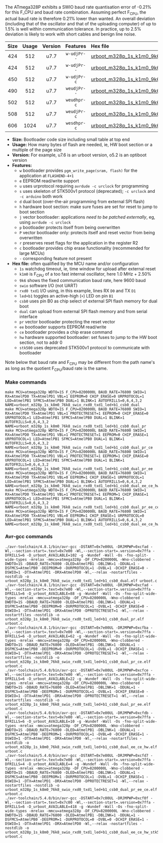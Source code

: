 The ATmega328P exhibits a SWIO baud rate quantisation error of -0.21% for this F_CPU and baud rate combination. Assuming perfect F<sub>CPU</sub>, the actual baud rate is therefore 0.21% lower than wanted. An overall deviation (including that of the oscillator and that of the uploading computer) of up to 1.5% is well within communication tolerance. In practice, up to 2.5% deviation is likely to work with short cables and benign line noise.

|Size|Usage|Version|Features|Hex file|
|:-:|:-:|:-:|:-:|:--|
|424|512|u7.7|`w-udjPr--`|[urboot_m328p_1s_k1m0_9k6_swio_rxd0_txd1_led+b1_csb0_dual.hex](https://raw.githubusercontent.com/stefanrueger/urboot.hex/main/mcus/atmega328p/watchdog_1_s/internal_oscillator_k%2B2.50%25/%2B1m000000_hz/%2B%2B%2B9k6_baud/uart0_rxd0_txd1/led%2Bb1_csb0_dual/urboot_m328p_1s_k1m0_9k6_swio_rxd0_txd1_led%2Bb1_csb0_dual.hex)|
|424|512|u7.7|`w-udjPr--`|[urboot_m328p_1s_k1m0_9k6_swio_rxd0_txd1_led+b1_csb0_dual_pr.hex](https://raw.githubusercontent.com/stefanrueger/urboot.hex/main/mcus/atmega328p/watchdog_1_s/internal_oscillator_k%2B2.50%25/%2B1m000000_hz/%2B%2B%2B9k6_baud/uart0_rxd0_txd1/led%2Bb1_csb0_dual/urboot_m328p_1s_k1m0_9k6_swio_rxd0_txd1_led%2Bb1_csb0_dual_pr.hex)|
|450|512|u7.7|`w-udjPr-c`|[urboot_m328p_1s_k1m0_9k6_swio_rxd0_txd1_led+b1_csb0_dual_pr_ce.hex](https://raw.githubusercontent.com/stefanrueger/urboot.hex/main/mcus/atmega328p/watchdog_1_s/internal_oscillator_k%2B2.50%25/%2B1m000000_hz/%2B%2B%2B9k6_baud/uart0_rxd0_txd1/led%2Bb1_csb0_dual/urboot_m328p_1s_k1m0_9k6_swio_rxd0_txd1_led%2Bb1_csb0_dual_pr_ce.hex)|
|490|512|u7.7|`weudjPr--`|[urboot_m328p_1s_k1m0_9k6_swio_rxd0_txd1_led+b1_csb0_dual_pr_ee.hex](https://raw.githubusercontent.com/stefanrueger/urboot.hex/main/mcus/atmega328p/watchdog_1_s/internal_oscillator_k%2B2.50%25/%2B1m000000_hz/%2B%2B%2B9k6_baud/uart0_rxd0_txd1/led%2Bb1_csb0_dual/urboot_m328p_1s_k1m0_9k6_swio_rxd0_txd1_led%2Bb1_csb0_dual_pr_ee.hex)|
|502|512|u7.7|`weudhpr-c`|[urboot_m328p_1s_k1m0_9k6_swio_rxd0_txd1_led+b1_csb0_dual_ee_ce_hw.hex](https://raw.githubusercontent.com/stefanrueger/urboot.hex/main/mcus/atmega328p/watchdog_1_s/internal_oscillator_k%2B2.50%25/%2B1m000000_hz/%2B%2B%2B9k6_baud/uart0_rxd0_txd1/led%2Bb1_csb0_dual/urboot_m328p_1s_k1m0_9k6_swio_rxd0_txd1_led%2Bb1_csb0_dual_ee_ce_hw.hex)|
|508|512|u7.7|`weudjPr-c`|[urboot_m328p_1s_k1m0_9k6_swio_rxd0_txd1_led+b1_csb0_dual_pr_ee_ce.hex](https://raw.githubusercontent.com/stefanrueger/urboot.hex/main/mcus/atmega328p/watchdog_1_s/internal_oscillator_k%2B2.50%25/%2B1m000000_hz/%2B%2B%2B9k6_baud/uart0_rxd0_txd1/led%2Bb1_csb0_dual/urboot_m328p_1s_k1m0_9k6_swio_rxd0_txd1_led%2Bb1_csb0_dual_pr_ee_ce.hex)|
|606|1024|u7.7|`wesdhpr-c`|[urboot_m328p_1s_k1m0_9k6_swio_rxd0_txd1_led+b1_csb0_dual_ee_ce_hw_stk500.hex](https://raw.githubusercontent.com/stefanrueger/urboot.hex/main/mcus/atmega328p/watchdog_1_s/internal_oscillator_k%2B2.50%25/%2B1m000000_hz/%2B%2B%2B9k6_baud/uart0_rxd0_txd1/led%2Bb1_csb0_dual/urboot_m328p_1s_k1m0_9k6_swio_rxd0_txd1_led%2Bb1_csb0_dual_ee_ce_hw_stk500.hex)|

- **Size:** Bootloader code size including small table at top end
- **Usage:** How many bytes of flash are needed, ie, HW boot section or a multiple of the page size
- **Version:** For example, u7.6 is an urboot version, o5.2 is an optiboot version
- **Features:**
  + `w` bootloader provides `pgm_write_page(sram, flash)` for the application at `FLASHEND-4+1`
  + `e` EEPROM read/write support
  + `u` uses urprotocol requiring `avrdude -c urclock` for programming
  + `s` uses skeleton of STK500v1 protocol (deprecated); `-c urclock` and `-c arduino` both work
  + `d` dual boot (over-the-air programming from external SPI flash)
  + `h` hardware boot section: make sure fuses are set for reset to jump to boot section
  + `j` vector bootloader: applications *need to be patched externally*, eg, using `avrdude -c urclock`
  + `p` bootloader protects itself from being overwritten
  + `P` vector bootloader only: protects itself and reset vector from being overwritten
  + `r` preserves reset flags for the application in the register R2
  + `c` bootloader provides chip erase functionality (recommended for large MCUs)
  + `-` corresponding feature not present
- **Hex file:** often qualified by the MCU name and/or configuration
  + `1s` watchdog timeout, ie, time window for upload after external reset
  + `k1m0` is F<sub>CPU</sub> of a too fast internal oscillator, here 1.0 MHz + 2.50%
  + `9k6` shows the fixed communication baud rate, here 9600 baud
  + `swio` software I/O (not UART)
  + `rxd0 txd1` I/O using, in this example, lines RX `D0` and TX `D1`
  + `led+b1` toggles an active-high (`+`) LED on pin `B1`
  + `csb0` uses pin B0 as chip select of external SPI flash memory for dual boot
  + `dual` can upload from external SPI flash memory and from serial interface
  + `pr` vector bootloader protecting the reset vector
  + `ee` bootloader supports EEPROM read/write
  + `ce` bootloader provides a chip erase command
  + `hw` hardware supported bootloader: set fuses to jump to the HW boot section, not to addr 0
  + `stk500` uses deprecated STK500v1 protocol to communicate with bootloader


Note below that baud rate and F<sub>CPU</sub> may be different from the path name's as long as the quotient F<sub>CPU</sub>/baud rate is the same.

### Make commands
```
make MCU=atmega328p WDTO=1S F_CPU=8200000L BAUD_RATE=76800 SWIO=1 RX=AtmelPD0 TX=AtmelPD1 VBL=1 EEPROM=0 CHIP_ERASE=0 URPROTOCOL=1 LED=AtmelPB1 SFMCS=AtmelPB0 DUAL=1 BLINK=1 AUTOFRILLS=0,6,4,3,2 NAME=urboot_m328p_1s_k8m0_76k8_swio_rxd0_txd1_led+b1_csb0_dual
make MCU=atmega328p WDTO=1S F_CPU=8200000L BAUD_RATE=76800 SWIO=1 RX=AtmelPD0 TX=AtmelPD1 VBL=1 PROTECTRESET=1 EEPROM=0 CHIP_ERASE=0 URPROTOCOL=1 LED=AtmelPB1 SFMCS=AtmelPB0 DUAL=1 BLINK=1 AUTOFRILLS=0,6,4,3,2 NAME=urboot_m328p_1s_k8m0_76k8_swio_rxd0_txd1_led+b1_csb0_dual_pr
make MCU=atmega328p WDTO=1S F_CPU=8200000L BAUD_RATE=76800 SWIO=1 RX=AtmelPD0 TX=AtmelPD1 VBL=1 PROTECTRESET=1 EEPROM=0 CHIP_ERASE=1 URPROTOCOL=1 LED=AtmelPB1 SFMCS=AtmelPB0 DUAL=1 BLINK=1 AUTOFRILLS=0,6,4,3,2 NAME=urboot_m328p_1s_k8m0_76k8_swio_rxd0_txd1_led+b1_csb0_dual_pr_ce
make MCU=atmega328p WDTO=1S F_CPU=8200000L BAUD_RATE=76800 SWIO=1 RX=AtmelPD0 TX=AtmelPD1 VBL=1 PROTECTRESET=1 EEPROM=1 CHIP_ERASE=0 URPROTOCOL=1 LED=AtmelPB1 SFMCS=AtmelPB0 DUAL=1 BLINK=1 AUTOFRILLS=0,6,4,3,2 NAME=urboot_m328p_1s_k8m0_76k8_swio_rxd0_txd1_led+b1_csb0_dual_pr_ee
make MCU=atmega328p WDTO=1S F_CPU=8200000L BAUD_RATE=76800 SWIO=1 RX=AtmelPD0 TX=AtmelPD1 VBL=0 EEPROM=1 CHIP_ERASE=1 URPROTOCOL=1 LED=AtmelPB1 SFMCS=AtmelPB0 DUAL=1 BLINK=1 AUTOFRILLS=0,6,4,3,2 NAME=urboot_m328p_1s_k8m0_76k8_swio_rxd0_txd1_led+b1_csb0_dual_ee_ce_hw
make MCU=atmega328p WDTO=1S F_CPU=8200000L BAUD_RATE=76800 SWIO=1 RX=AtmelPD0 TX=AtmelPD1 VBL=1 PROTECTRESET=1 EEPROM=1 CHIP_ERASE=1 URPROTOCOL=1 LED=AtmelPB1 SFMCS=AtmelPB0 DUAL=1 BLINK=1 AUTOFRILLS=0,6,4,3,2 NAME=urboot_m328p_1s_k8m0_76k8_swio_rxd0_txd1_led+b1_csb0_dual_pr_ee_ce
make MCU=atmega328p WDTO=1S F_CPU=8200000L BAUD_RATE=76800 SWIO=1 RX=AtmelPD0 TX=AtmelPD1 VBL=0 EEPROM=1 CHIP_ERASE=1 URPROTOCOL=0 LED=AtmelPB1 SFMCS=AtmelPB0 DUAL=1 BLINK=1 AUTOFRILLS=0,6,4,3,2 NAME=urboot_m328p_1s_k8m0_76k8_swio_rxd0_txd1_led+b1_csb0_dual_ee_ce_hw_stk500
```

### Avr-gcc commands
```
./avr-toolchain/4.8.1/bin/avr-gcc -DSTART=0x7e00UL -DRJMPWP=0xcfad -Wl,--section-start=.text=0x7e00 -Wl,--section-start=.version=0x7ffa -DFRILLS=6 -D_urboot_AVAILABLE=102 -g -Wundef -Wall -Os -fno-split-wide-types -mrelax -mmcu=atmega328p -DF_CPU=8200000L -Wno-clobbered -DWDTO=1S -DBAUD_RATE=76800 -DLED=AtmelPB1 -DBLINK=1 -DDUAL=1 -DSFMCS=AtmelPB0 -DEEPROM=0 -DURPROTOCOL=1 -DVBL=1 -DCHIP_ERASE=0 -DSWIO=1 -DTX=AtmelPD1 -DRX=AtmelPD0 -Wl,--relax -nostartfiles -nostdlib -o urboot_m328p_1s_k8m0_76k8_swio_rxd0_txd1_led+b1_csb0_dual.elf urboot.c
./avr-toolchain/4.8.1/bin/avr-gcc -DSTART=0x7e00UL -DRJMPWP=0xcfad -Wl,--section-start=.text=0x7e00 -Wl,--section-start=.version=0x7ffa -DFRILLS=6 -D_urboot_AVAILABLE=88 -g -Wundef -Wall -Os -fno-split-wide-types -mrelax -mmcu=atmega328p -DF_CPU=8200000L -Wno-clobbered -DWDTO=1S -DBAUD_RATE=76800 -DLED=AtmelPB1 -DBLINK=1 -DDUAL=1 -DSFMCS=AtmelPB0 -DEEPROM=0 -DURPROTOCOL=1 -DVBL=1 -DCHIP_ERASE=0 -DSWIO=1 -DTX=AtmelPD1 -DRX=AtmelPD0 -DPROTECTRESET=1 -Wl,--relax -nostartfiles -nostdlib -o urboot_m328p_1s_k8m0_76k8_swio_rxd0_txd1_led+b1_csb0_dual_pr.elf urboot.c
./avr-toolchain/4.8.1/bin/avr-gcc -DSTART=0x7e00UL -DRJMPWP=0xcfba -Wl,--section-start=.text=0x7e00 -Wl,--section-start=.version=0x7ffa -DFRILLS=6 -D_urboot_AVAILABLE=62 -g -Wundef -Wall -Os -fno-split-wide-types -mrelax -mmcu=atmega328p -DF_CPU=8200000L -Wno-clobbered -DWDTO=1S -DBAUD_RATE=76800 -DLED=AtmelPB1 -DBLINK=1 -DDUAL=1 -DSFMCS=AtmelPB0 -DEEPROM=0 -DURPROTOCOL=1 -DVBL=1 -DCHIP_ERASE=1 -DSWIO=1 -DTX=AtmelPD1 -DRX=AtmelPD0 -DPROTECTRESET=1 -Wl,--relax -nostartfiles -nostdlib -o urboot_m328p_1s_k8m0_76k8_swio_rxd0_txd1_led+b1_csb0_dual_pr_ce.elf urboot.c
./avr-toolchain/5.4.0/bin/avr-gcc -DSTART=0x7e00UL -DRJMPWP=0xcfce -Wl,--section-start=.text=0x7e00 -Wl,--section-start=.version=0x7ffa -DFRILLS=6 -D_urboot_AVAILABLE=22 -g -Wundef -Wall -Os -fno-split-wide-types -mrelax -mmcu=atmega328p -DF_CPU=8200000L -Wno-clobbered -DWDTO=1S -DBAUD_RATE=76800 -DLED=AtmelPB1 -DBLINK=1 -DDUAL=1 -DSFMCS=AtmelPB0 -DEEPROM=1 -DURPROTOCOL=1 -DVBL=1 -DCHIP_ERASE=0 -DSWIO=1 -DTX=AtmelPD1 -DRX=AtmelPD0 -DPROTECTRESET=1 -Wl,--relax -nostartfiles -nostdlib -o urboot_m328p_1s_k8m0_76k8_swio_rxd0_txd1_led+b1_csb0_dual_pr_ee.elf urboot.c
./avr-toolchain/5.4.0/bin/avr-gcc -DSTART=0x7e00UL -DRJMPWP=0xcfdb -Wl,--section-start=.text=0x7e00 -Wl,--section-start=.version=0x7ffa -DFRILLS=6 -D_urboot_AVAILABLE=10 -g -Wundef -Wall -Os -fno-split-wide-types -mrelax -mmcu=atmega328p -DF_CPU=8200000L -Wno-clobbered -DWDTO=1S -DBAUD_RATE=76800 -DLED=AtmelPB1 -DBLINK=1 -DDUAL=1 -DSFMCS=AtmelPB0 -DEEPROM=1 -DURPROTOCOL=1 -DVBL=0 -DCHIP_ERASE=1 -DSWIO=1 -DTX=AtmelPD1 -DRX=AtmelPD0 -Wl,--relax -nostartfiles -nostdlib -o urboot_m328p_1s_k8m0_76k8_swio_rxd0_txd1_led+b1_csb0_dual_ee_ce_hw.elf urboot.c
./avr-toolchain/5.4.0/bin/avr-gcc -DSTART=0x7e00UL -DRJMPWP=0xcfd7 -Wl,--section-start=.text=0x7e00 -Wl,--section-start=.version=0x7ffa -DFRILLS=4 -D_urboot_AVAILABLE=4 -g -Wundef -Wall -Os -fno-split-wide-types -mrelax -mmcu=atmega328p -DF_CPU=8200000L -Wno-clobbered -DWDTO=1S -DBAUD_RATE=76800 -DLED=AtmelPB1 -DBLINK=1 -DDUAL=1 -DSFMCS=AtmelPB0 -DEEPROM=1 -DURPROTOCOL=1 -DVBL=1 -DCHIP_ERASE=1 -DSWIO=1 -DTX=AtmelPD1 -DRX=AtmelPD0 -DPROTECTRESET=1 -Wl,--relax -nostartfiles -nostdlib -o urboot_m328p_1s_k8m0_76k8_swio_rxd0_txd1_led+b1_csb0_dual_pr_ee_ce.elf urboot.c
./avr-toolchain/5.4.0/bin/avr-gcc -DSTART=0x7c00UL -DRJMPWP=0xcf0f -Wl,--section-start=.text=0x7c00 -Wl,--section-start=.version=0x7ffa -DFRILLS=6 -D_urboot_AVAILABLE=418 -g -Wundef -Wall -Os -fno-split-wide-types -mrelax -mmcu=atmega328p -DF_CPU=8200000L -Wno-clobbered -DWDTO=1S -DBAUD_RATE=76800 -DLED=AtmelPB1 -DBLINK=1 -DDUAL=1 -DSFMCS=AtmelPB0 -DEEPROM=1 -DURPROTOCOL=0 -DVBL=0 -DCHIP_ERASE=1 -DSWIO=1 -DTX=AtmelPD1 -DRX=AtmelPD0 -Wl,--relax -nostartfiles -nostdlib -o urboot_m328p_1s_k8m0_76k8_swio_rxd0_txd1_led+b1_csb0_dual_ee_ce_hw_stk500.elf urboot.c
```

